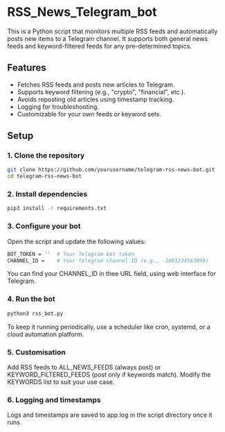 # RSS_News_Telegram_bot
This is a Python script that monitors multiple RSS feeds and automatically posts new items to a Telegram channel. It supports both general news feeds and keyword-filtered feeds for any pre-determined topics.

## Features

- Fetches RSS feeds and posts new articles to Telegram.
- Supports keyword filtering (e.g., "crypto", "financial", etc.).
- Avoids reposting old articles using timestamp tracking.
- Logging for troubleshooting.
- Customizable for your own feeds or keyword sets.

## Setup

### 1. Clone the repository

```bash
git clone https://github.com/yourusername/telegram-rss-news-bot.git
cd telegram-rss-news-bot
```
### 2. Install dependencies

```bash
pip3 install -r requirements.txt
```

### 3. Configure your bot
Open the script and update the following values:

```bash
BOT_TOKEN = ''  # Your Telegram bot token
CHANNEL_ID =    # Your Telegram channel ID (e.g., -1001234567890)
```

You can find your CHANNEL_ID in thee URL field, using web interface for Telegram.

### 4. Run the bot

```bash
python3 rss_bot.py
```

To keep it running periodically, use a scheduler like cron, systemd, or a cloud automation platform.

### 5. Customisation

Add RSS feeds to ALL_NEWS_FEEDS (always post) or KEYWORD_FILTERED_FEEDS (post only if keywords match).
Modify the KEYWORDS list to suit your use case.


### 6. Logging and timestamps

Logs and timestamps are saved to app.log in the script directory once it runs.
